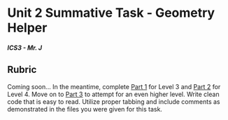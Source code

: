 # Unit 2 Summative Task - Geometry Helper

##### ICS3 - Mr. J

## Rubric

Coming soon... In the meantime, complete [Part 1](./PART1.md) for Level 3 and [Part 2](./PART2.md) for Level 4. Move on to [Part 3](./PART3.md) to attempt for an even higher level. Write clean code that is easy to read. Utilize proper tabbing and include comments as demonstrated in the files you were given for this task.
